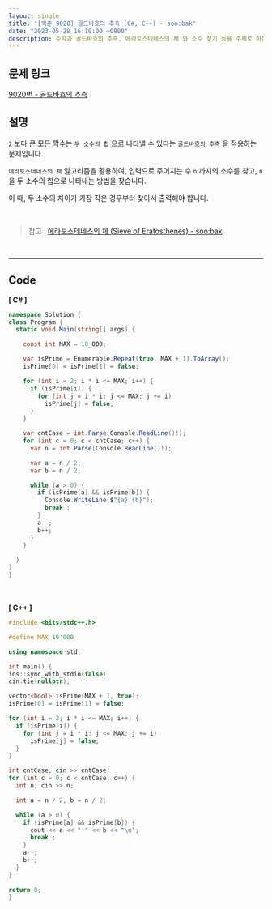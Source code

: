 ```yaml
---
layout: single
title: "[백준 9020] 골드바흐의 추측 (C#, C++) - soo:bak"
date: "2023-05-28 16:10:00 +0900"
description: 수학과 골드바흐의 추측, 에라토스테네스의 체 와 소수 찾기 등을 주제로 하는 백준 9020번 알고리즘 문제를 C# 과 C++ 로 풀이 및 해설
---
```


## 문제 링크
  [9020번 - 골드바흐의 추측](https://www.acmicpc.net/problem/9020)

## 설명
`2` 보다 큰 모든 짝수는 `두 소수의 합` 으로 나타낼 수 있다는 `골드바흐의 추측` 을 적용하는 문제입니다. <br>

`에라토스테네스의 체` 알고리즘을 활용하여, 입력으로 주어지는 수 `n` 까지의 소수를 찾고, `n` 을 두 소수의 합으로 나타내는 방법을 찾습니다. <br>

이 때, 두 소수의 차이가 가장 작은 경우부터 찾아서 출력해야 합니다. <br>

<br>

> 참고 : [에라토스테네스의 체 (Sieve of Eratosthenes) - soo:bak](https://soo-bak.github.io/algorithm/theory/SieveOfEratosthenes/)

<br>

- - -

## Code
<b>[ C# ] </b>
<br>

  ```c#
namespace Solution {
  class Program {
    static void Main(string[] args) {

      const int MAX = 10_000;

      var isPrime = Enumerable.Repeat(true, MAX + 1).ToArray();
      isPrime[0] = isPrime[1] = false;

      for (int i = 2; i * i <= MAX; i++) {
        if (isPrime[i]) {
          for (int j = i * i; j <= MAX; j += i)
            isPrime[j] = false;
        }
      }

      var cntCase = int.Parse(Console.ReadLine()!);
      for (int c = 0; c < cntCase; c++) {
        var n = int.Parse(Console.ReadLine()!);

        var a = n / 2;
        var b = n / 2;

        while (a > 0) {
          if (isPrime[a] && isPrime[b]) {
            Console.WriteLine($"{a} {b}");
            break ;
          }
          a--;
          b++;
        }
      }

    }
  }
}
  ```
<br><br>
<b>[ C++ ] </b>
<br>

  ```c++
#include <bits/stdc++.h>

#define MAX 10'000

using namespace std;

int main() {
  ios::sync_with_stdio(false);
  cin.tie(nullptr);

  vector<bool> isPrime(MAX + 1, true);
  isPrime[0] = isPrime[1] = false;

  for (int i = 2; i * i <= MAX; i++) {
    if (isPrime[i]) {
      for (int j = i * i; j <= MAX; j += i)
        isPrime[j] = false;
    }
  }

  int cntCase; cin >> cntCase;
  for (int c = 0; c < cntCase; c++) {
    int n; cin >> n;

    int a = n / 2, b = n / 2;

    while (a > 0) {
      if (isPrime[a] && isPrime[b]) {
        cout << a << " " << b << "\n";
        break ;
      }
      a--;
      b++;
    }
  }

  return 0;
}
  ```
